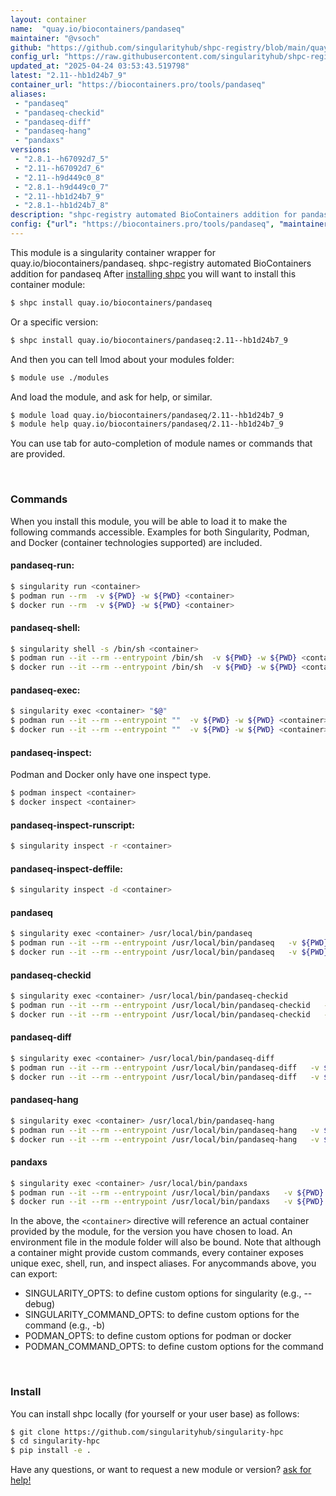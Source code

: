 ```yaml
---
layout: container
name:  "quay.io/biocontainers/pandaseq"
maintainer: "@vsoch"
github: "https://github.com/singularityhub/shpc-registry/blob/main/quay.io/biocontainers/pandaseq/container.yaml"
config_url: "https://raw.githubusercontent.com/singularityhub/shpc-registry/main/quay.io/biocontainers/pandaseq/container.yaml"
updated_at: "2025-04-24 03:53:43.519798"
latest: "2.11--hb1d24b7_9"
container_url: "https://biocontainers.pro/tools/pandaseq"
aliases:
 - "pandaseq"
 - "pandaseq-checkid"
 - "pandaseq-diff"
 - "pandaseq-hang"
 - "pandaxs"
versions:
 - "2.8.1--h67092d7_5"
 - "2.11--h67092d7_6"
 - "2.11--h9d449c0_8"
 - "2.8.1--h9d449c0_7"
 - "2.11--hb1d24b7_9"
 - "2.8.1--hb1d24b7_8"
description: "shpc-registry automated BioContainers addition for pandaseq"
config: {"url": "https://biocontainers.pro/tools/pandaseq", "maintainer": "@vsoch", "description": "shpc-registry automated BioContainers addition for pandaseq", "latest": {"2.11--hb1d24b7_9": "sha256:cd5755fb1581be3173c4f9c444211a17a6bea3c45efc16acdc9bc889c8ce2126"}, "tags": {"2.8.1--h67092d7_5": "sha256:1be33559ab6f1f426f99c2e0d8230f52643df009756da4a6e6ece0dbf04e5f18", "2.11--h67092d7_6": "sha256:9073ca60900d33d015cee556698c66e1eea806e9ef461ef723eea5643107a096", "2.11--h9d449c0_8": "sha256:fd0bb566ff58a935dd3a4eb096633f4e7623a855fc472834cd2b2edbf51db5f7", "2.8.1--h9d449c0_7": "sha256:5eb63d5b17c6adf69ebab02afb63cc219ea465c91ae0e01d8b19de145d9e1136", "2.11--hb1d24b7_9": "sha256:cd5755fb1581be3173c4f9c444211a17a6bea3c45efc16acdc9bc889c8ce2126", "2.8.1--hb1d24b7_8": "sha256:48d9ce6bdf698a91852c931cf41c76f8bcadefbed5667ea98b3202e5aae9071e"}, "docker": "quay.io/biocontainers/pandaseq", "aliases": {"pandaseq": "/usr/local/bin/pandaseq", "pandaseq-checkid": "/usr/local/bin/pandaseq-checkid", "pandaseq-diff": "/usr/local/bin/pandaseq-diff", "pandaseq-hang": "/usr/local/bin/pandaseq-hang", "pandaxs": "/usr/local/bin/pandaxs"}}
---
```


This module is a singularity container wrapper for quay.io/biocontainers/pandaseq.
shpc-registry automated BioContainers addition for pandaseq
After [installing shpc](#install) you will want to install this container module:


```bash
$ shpc install quay.io/biocontainers/pandaseq
```

Or a specific version:

```bash
$ shpc install quay.io/biocontainers/pandaseq:2.11--hb1d24b7_9
```

And then you can tell lmod about your modules folder:

```bash
$ module use ./modules
```

And load the module, and ask for help, or similar.

```bash
$ module load quay.io/biocontainers/pandaseq/2.11--hb1d24b7_9
$ module help quay.io/biocontainers/pandaseq/2.11--hb1d24b7_9
```

You can use tab for auto-completion of module names or commands that are provided.

<br>

### Commands

When you install this module, you will be able to load it to make the following commands accessible.
Examples for both Singularity, Podman, and Docker (container technologies supported) are included.

#### pandaseq-run:

```bash
$ singularity run <container>
$ podman run --rm  -v ${PWD} -w ${PWD} <container>
$ docker run --rm  -v ${PWD} -w ${PWD} <container>
```

#### pandaseq-shell:

```bash
$ singularity shell -s /bin/sh <container>
$ podman run --it --rm --entrypoint /bin/sh  -v ${PWD} -w ${PWD} <container>
$ docker run --it --rm --entrypoint /bin/sh  -v ${PWD} -w ${PWD} <container>
```

#### pandaseq-exec:

```bash
$ singularity exec <container> "$@"
$ podman run --it --rm --entrypoint ""  -v ${PWD} -w ${PWD} <container> "$@"
$ docker run --it --rm --entrypoint ""  -v ${PWD} -w ${PWD} <container> "$@"
```

#### pandaseq-inspect:

Podman and Docker only have one inspect type.

```bash
$ podman inspect <container>
$ docker inspect <container>
```

#### pandaseq-inspect-runscript:

```bash
$ singularity inspect -r <container>
```

#### pandaseq-inspect-deffile:

```bash
$ singularity inspect -d <container>
```


#### pandaseq

```bash
$ singularity exec <container> /usr/local/bin/pandaseq
$ podman run --it --rm --entrypoint /usr/local/bin/pandaseq   -v ${PWD} -w ${PWD} <container> -c " $@"
$ docker run --it --rm --entrypoint /usr/local/bin/pandaseq   -v ${PWD} -w ${PWD} <container> -c " $@"
```


#### pandaseq-checkid

```bash
$ singularity exec <container> /usr/local/bin/pandaseq-checkid
$ podman run --it --rm --entrypoint /usr/local/bin/pandaseq-checkid   -v ${PWD} -w ${PWD} <container> -c " $@"
$ docker run --it --rm --entrypoint /usr/local/bin/pandaseq-checkid   -v ${PWD} -w ${PWD} <container> -c " $@"
```


#### pandaseq-diff

```bash
$ singularity exec <container> /usr/local/bin/pandaseq-diff
$ podman run --it --rm --entrypoint /usr/local/bin/pandaseq-diff   -v ${PWD} -w ${PWD} <container> -c " $@"
$ docker run --it --rm --entrypoint /usr/local/bin/pandaseq-diff   -v ${PWD} -w ${PWD} <container> -c " $@"
```


#### pandaseq-hang

```bash
$ singularity exec <container> /usr/local/bin/pandaseq-hang
$ podman run --it --rm --entrypoint /usr/local/bin/pandaseq-hang   -v ${PWD} -w ${PWD} <container> -c " $@"
$ docker run --it --rm --entrypoint /usr/local/bin/pandaseq-hang   -v ${PWD} -w ${PWD} <container> -c " $@"
```


#### pandaxs

```bash
$ singularity exec <container> /usr/local/bin/pandaxs
$ podman run --it --rm --entrypoint /usr/local/bin/pandaxs   -v ${PWD} -w ${PWD} <container> -c " $@"
$ docker run --it --rm --entrypoint /usr/local/bin/pandaxs   -v ${PWD} -w ${PWD} <container> -c " $@"
```



In the above, the `<container>` directive will reference an actual container provided
by the module, for the version you have chosen to load. An environment file in the
module folder will also be bound. Note that although a container
might provide custom commands, every container exposes unique exec, shell, run, and
inspect aliases. For anycommands above, you can export:

 - SINGULARITY_OPTS: to define custom options for singularity (e.g., --debug)
 - SINGULARITY_COMMAND_OPTS: to define custom options for the command (e.g., -b)
 - PODMAN_OPTS: to define custom options for podman or docker
 - PODMAN_COMMAND_OPTS: to define custom options for the command

<br>

### Install

You can install shpc locally (for yourself or your user base) as follows:

```bash
$ git clone https://github.com/singularityhub/singularity-hpc
$ cd singularity-hpc
$ pip install -e .
```

Have any questions, or want to request a new module or version? [ask for help!](https://github.com/singularityhub/singularity-hpc/issues)